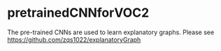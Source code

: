 # pretrainedCNNforVOC2
The pre-trained CNNs are used to learn explanatory graphs. Please see https://github.com/zqs1022/explanatoryGraph
